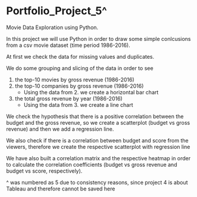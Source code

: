 # Portfolio_Project_5^
Movie Data Exploration using Python. 

In this project we will use Python in order to draw some simple conlcusions from a csv movie dataset (time period 1986-2016).

At first we check the data for missing values and duplicates. 

We do some grouping and slicing of the data in order to see
  1. the top-10 movies by gross revenue (1986-2016)
  2. the top-10 companies by gross revenue (1986-2016)
      - Using the data from 2. we create a horizontal bar chart
  3. the total gross revenue by year (1986-2016)
      - Using the data from 3. we create a line chart 

We check the hypothesis that there is a positive correlation between the budget and the gross revenue, so we create a scatterplot (budget vs gross revenue) and then we add a regression line. 

We also check if there is a correlation between budget and score from the viewers, therefore we create the 
respective scatterplot with regression line

We have also built a correlation matrix and the respective heatmap in order to calculate the correlation coefficients (budget vs gross revenue and budget vs score, respectively).

^ was numbered as 5 due to consistency reasons, since project 4 is about Tableau and therefore cannot be saved here 
